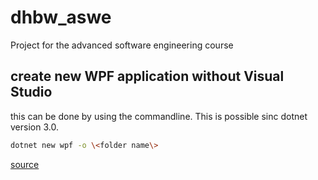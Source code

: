 # dhbw_aswe
Project for the advanced software engineering course


## create new WPF application without Visual Studio

this can be done by using the commandline. This is possible sinc dotnet version 3.0.

```bash
dotnet new wpf -o \<folder name\>
```

[source](https://stackoverflow.com/questions/1963773/wpf-without-visual-studio)